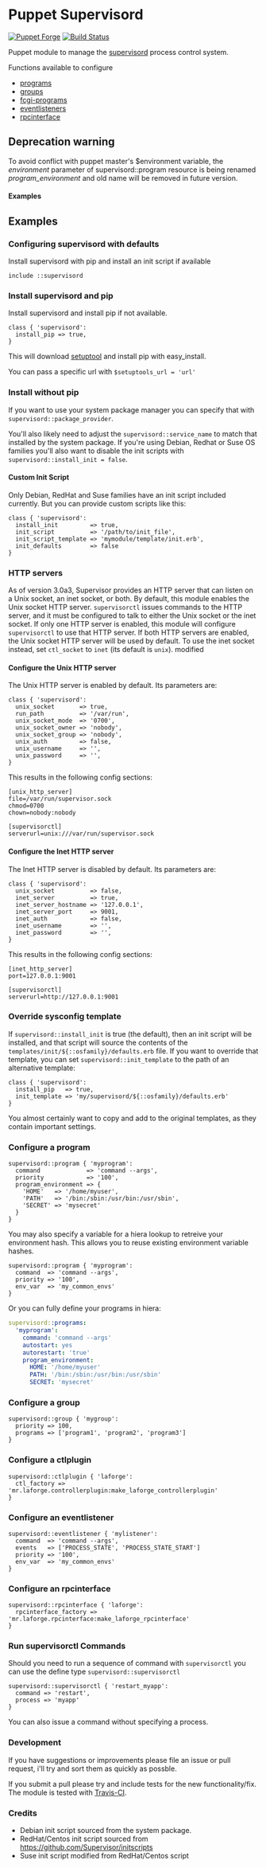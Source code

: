 # Puppet Supervisord

[![Puppet Forge](http://img.shields.io/puppetforge/v/ajcrowe/supervisord.svg)](https://forge.puppetlabs.com/ajcrowe/supervisord)
[![Build Status](https://travis-ci.org/ajcrowe/puppet-supervisord.png?branch=master)](https://travis-ci.org/ajcrowe/puppet-supervisord)

Puppet module to manage the [supervisord](http://supervisord.org/) process control system.

Functions available to configure

* [programs](http://supervisord.org/configuration.html#program-x-section-settings)
* [groups](http://supervisord.org/configuration.html#group-x-section-settings)
* [fcgi-programs](http://supervisord.org/configuration.html#fcgi-program-x-section-settings)
* [eventlisteners](http://supervisord.org/configuration.html#eventlistener-x-section-settings)
* [rpcinterface](http://supervisord.org/configuration.html#rpcinterface-x-section-settings)

## Deprecation warning

To avoid conflict with puppet master's $environment variable, the *environment* parameter of supervisord::program resource is being renamed *program_environment* and old name will be removed in future version.

#### Examples

## Examples

### Configuring supervisord with defaults

Install supervisord with pip and install an init script if available

```puppet
include ::supervisord
```

### Install supervisord and pip

Install supervisord and install pip if not available.

```puppet
class { 'supervisord':
  install_pip => true,
}
```

This will download [setuptool](https://bitbucket.org/pypa/setuptools) and install pip with easy_install.

You can pass a specific url with `$setuptools_url = 'url'`

### Install without pip

If you want to use your system package manager you can specify that with `supervisord::package_provider`.

You'll also likely need to adjust the `supervisord::service_name` to match that installed by the system package. If you're using Debian, Redhat or Suse OS families you'll also want to disable the init scripts with `supervisord::install_init = false`.

#### Custom Init Script

Only Debian, RedHat and Suse families have an init script included currently. But you can provide custom scripts like this:

```puppet
class { 'supervisord':
  install_init         => true,
  init_script          => '/path/to/init_file',
  init_script_template => 'mymodule/template/init.erb',
  init_defaults        => false
}
```

### HTTP servers

As of version 3.0a3, Supervisor provides an HTTP server that can listen on a Unix socket, an inet socket, or both.  By default, this module enables the Unix socket HTTP server.  `supervisorctl` issues commands to the HTTP server, and it must be configured to talk to either the Unix socket or the inet socket.  If only one HTTP server is enabled, this module will configure `supervisorctl` to use that HTTP server.  If both HTTP servers are enabled, the Unix socket HTTP server will be used by default.  To use the inet socket instead, set `ctl_socket` to `inet` (its default is `unix`).
modified
#### Configure the Unix HTTP server

The Unix HTTP server is enabled by default.  Its parameters are:

```puppet
class { 'supervisord':
  unix_socket       => true,
  run_path          => '/var/run',
  unix_socket_mode  => '0700',
  unix_socket_owner => 'nobody',
  unix_socket_group => 'nobody',
  unix_auth         => false,
  unix_username     => '',
  unix_password     => '',
}
```

This results in the following config sections:

```
[unix_http_server]
file=/var/run/supervisor.sock
chmod=0700
chown=nobody:nobody

[supervisorctl]
serverurl=unix:///var/run/supervisor.sock
```

#### Configure the Inet HTTP server

The Inet HTTP server is disabled by default.  Its parameters are:

```puppet
class { 'supervisord':
  unix_socket          => false,
  inet_server          => true,
  inet_server_hostname => '127.0.0.1',
  inet_server_port     => 9001,
  inet_auth            => false,
  inet_username        => '',
  inet_password        => '',
}
```

This results in the following config sections:

```
[inet_http_server]
port=127.0.0.1:9001

[supervisorctl]
serverurl=http://127.0.0.1:9001
```

### Override sysconfig template

If `supervisord::install_init` is true (the default), then an init script will be installed, and that script will source the contents of the `templates/init/${::osfamily}/defaults.erb` file.  If you want to override that template, you can set `supervisord::init_template` to the path of an alternative template:

```puppet
class { 'supervisord':
  install_pip   => true,
  init_template => 'my/supervisord/${::osfamily}/defaults.erb'
}
```

You almost certainly want to copy and add to the original templates, as they contain important settings.

### Configure a program

```puppet
supervisord::program { 'myprogram':
  command             => 'command --args',
  priority            => '100',
  program_environment => {
    'HOME'   => '/home/myuser',
    'PATH'   => '/bin:/sbin:/usr/bin:/usr/sbin',
    'SECRET' => 'mysecret'
  }
}
```

You may also specify a variable for a hiera lookup to retreive your environment hash. This allows you to reuse existing environment variable hashes.

```puppet
supervisord::program { 'myprogram':
  command  => 'command --args',
  priority => '100',
  env_var  => 'my_common_envs'
}
```

Or you can fully define your programs in hiera:

```yaml
supervisord::programs:
  'myprogram':
    command: 'command --args'
    autostart: yes
    autorestart: 'true'
    program_environment:
      HOME: '/home/myuser'
      PATH: '/bin:/sbin:/usr/bin:/usr/sbin'
      SECRET: 'mysecret'
```

### Configure a group

```puppet
supervisord::group { 'mygroup':
  priority => 100,
  programs => ['program1', 'program2', 'program3']
}
```

### Configure a ctlplugin

```puppet
supervisord::ctlplugin { 'laforge':
  ctl_factory => 'mr.laforge.controllerplugin:make_laforge_controllerplugin'
}
```

### Configure an eventlistener

```puppet
supervisord::eventlistener { 'mylistener':
  command  => 'command --args',
  events   => ['PROCESS_STATE', 'PROCESS_STATE_START']
  priority => '100',
  env_var  => 'my_common_envs'
}
```

### Configure an rpcinterface

```puppet
supervisord::rpcinterface { 'laforge':
  rpcinterface_factory => 'mr.laforge.rpcinterface:make_laforge_rpcinterface'
}
```

### Run supervisorctl Commands

Should you need to run a sequence of command with `supervisorctl` you can use the define type `supervisord::supervisorctl`

```puppet
supervisord::supervisorctl { 'restart_myapp':
  command => 'restart',
  process => 'myapp'
}
```

You can also issue a command without specifying a process.

### Development

If you have suggestions or improvements please file an issue or pull request, i'll try and sort them as quickly as possble.

If you submit a pull please try and include tests for the new functionality/fix. The module is tested with [Travis-CI](https://travis-ci.org/ajcrowe/puppet-supervisord).


### Credits

* Debian init script sourced from the system package.
* RedHat/Centos init script sourced from https://github.com/Supervisor/initscripts
* Suse init script modified from RedHat/Centos script
